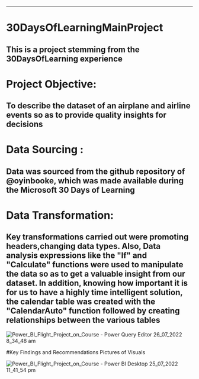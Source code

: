 -----
# 30DaysOfLearningMainProject
This is a project stemming from the 30DaysOfLearning experience
-----
# Project Objective:
To describe the dataset of an airplane and airline events so as to provide quality insights for decisions
-----
# Data Sourcing :
Data was sourced from the github repository of @oyinbooke, which was made available during the Microsoft 30 Days of Learning
-----
# Data Transformation:
Key transformations carried out were promoting headers,changing data types. Also, Data analysis expressions like the "If" and "Calculate" functions were used to manipulate the data so as to get a valuable insight from our dataset. In addition, knowing how important it is for us to have a highly time intelligent solution, the calendar table was created with the "CalendarAuto" function followed by creating relationships between the various tables 
-----
 
 ![Power_BI_Flight_Project_on_Course - Power Query Editor 26_07_2022 8_34_48 am](https://user-images.githubusercontent.com/107093714/180952361-c1e9a588-284a-4e7f-bb44-ae806ab50b30.png)


#Key Findings and Recommendations
  Pictures of Visuals
  
  ![Power_BI_Flight_Project_on_Course - Power BI Desktop 25_07_2022 11_41_54 pm](https://user-images.githubusercontent.com/107093714/180957307-d7a33afb-5f02-466b-acbe-b19ab48818b5.png)
